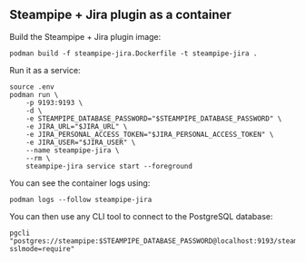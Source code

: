 
## Steampipe + Jira plugin as a container

Build the Steampipe + Jira plugin image:
```
podman build -f steampipe-jira.Dockerfile -t steampipe-jira .
```

Run it as a service:
```
source .env
podman run \
    -p 9193:9193 \
    -d \
    -e STEAMPIPE_DATABASE_PASSWORD="$STEAMPIPE_DATABASE_PASSWORD" \
    -e JIRA_URL="$JIRA_URL" \
    -e JIRA_PERSONAL_ACCESS_TOKEN="$JIRA_PERSONAL_ACCESS_TOKEN" \
    -e JIRA_USER="$JIRA_USER" \
    --name steampipe-jira \
    --rm \
    steampipe-jira service start --foreground
```

You can see the container logs using:
```
podman logs --follow steampipe-jira
```

You can then use any CLI tool to connect to the PostgreSQL database:
```
pgcli "postgres://steampipe:$STEAMPIPE_DATABASE_PASSWORD@localhost:9193/steampipe?sslmode=require"
```
